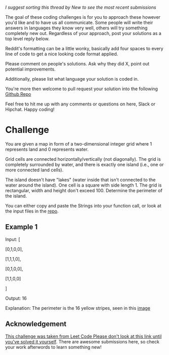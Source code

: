 _I suggest sorting this thread by *New* to see the most recent submissions_

The goal of these coding challenges is for you to approach these however you'd like and to have us all communicate. Some people will write their answers in languages they know very well, others will try something completely new out. Regardless of your approach, post your solutions as a top level reply below.

Reddit's formatting can be a little wonky, basically add four spaces to every line of code to get a nice looking code format applied.

Please comment on people's solutions. Ask why they did X, point out potential improvements.

Additionally, please list what language your solution is coded in.

You're more then welcome to pull request your solution into the following [Github Repo](https://github.com/GregHilston/Code-Foo)

Feel free to hit me up with any comments or questions on here, Slack or Hipchat. Happy coding!

# Challenge

You are given a map in form of a two-dimensional integer grid where 1 represents land and 0 represents water.

Grid cells are connected horizontally/vertically (not diagonally). The grid is completely surrounded by water, and there is exactly one island (i.e., one or more connected land cells).

The island doesn't have "lakes" (water inside that isn't connected to the water around the island). One cell is a square with side length 1. The grid is rectangular, width and height don't exceed 100. Determine the perimeter of the island.

You can either copy and paste the Strings into your function call, or look at the input files in the [repo](https://github.com/GregHilston/Code-Foo/tree/master/Challenges/challenge_22_word_pattern/input.json).

## Example 1

Input:
[

 [0,1,0,0],

 [1,1,1,0],

 [0,1,0,0],

 [1,1,0,0]

]

Output: 16

Explanation: The perimeter is the 16 yellow stripes, seen in this [image](https://assets.leetcode.com/uploads/2018/10/12/island.png)

## Acknowledgement

[This challenge was taken from Leet Code Please don't look at this link until you've solved it yourself](https://leetcode.com/problems/island-perimeter/). There are awesome submissions here, so check your work afterwords to learn something new!